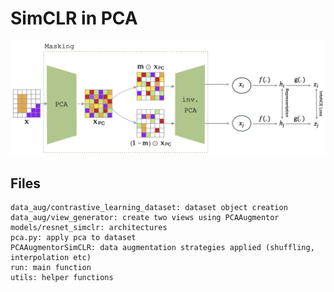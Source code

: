 # SimCLR in PCA

![SimCLR-PCA Pipeline](model.png)


## Files

```
data_aug/contrastive_learning_dataset: dataset object creation
data_aug/view_generator: create two views using PCAAugmentor
models/resnet_simclr: architectures
pca.py: apply pca to dataset
PCAAugmentorSimCLR: data augmentation strategies applied (shuffling, interpolation etc)
run: main function
utils: helper functions
```

